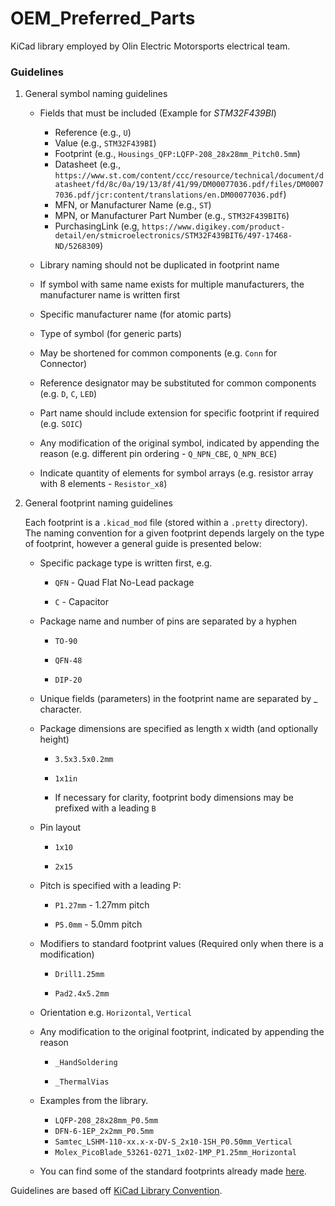 # OEM_Preferred_Parts
KiCad library employed by Olin Electric Motorsports electrical team.

### Guidelines
1. General symbol naming guidelines

    * Fields that must be included (Example for _STM32F439BI_)
         * Reference (e.g., `U`)
         * Value (e.g., `STM32F439BI`)
         * Footprint (e.g., `Housings_QFP:LQFP-208_28x28mm_Pitch0.5mm`)
         * Datasheet (e.g., `https://www.st.com/content/ccc/resource/technical/document/datasheet/fd/8c/0a/19/13/8f/41/99/DM00077036.pdf/files/DM00077036.pdf/jcr:content/translations/en.DM00077036.pdf`)
         * MFN, or Manufacturer Name (e.g., `ST`)
         * MPN, or Manufacturer Part Number (e.g., `STM32F439BIT6`)
         * PurchasingLink (e.g, `https://www.digikey.com/product-detail/en/stmicroelectronics/STM32F439BIT6/497-17468-ND/5268309`)

    * Library naming should not be duplicated in footprint name

    * If symbol with same name exists for multiple manufacturers, the manufacturer name is written first

    * Specific manufacturer name (for atomic parts)
    
    * Type of symbol (for generic parts)
    
    * May be shortened for common components (e.g. `Conn` for Connector)

    * Reference designator may be substituted for common components (e.g. `D`, `C`, `LED`)

    * Part name should include extension for specific footprint if required (e.g. `SOIC`)

    * Any modification of the original symbol, indicated by appending the reason (e.g. different pin ordering - `Q_NPN_CBE`, `Q_NPN_BCE`)

    * Indicate quantity of elements for symbol arrays (e.g. resistor array with 8 elements - `Resistor_x8`)

2. General footprint naming guidelines

    Each footprint is a `.kicad_mod` file (stored within a `.pretty` directory). The naming convention for a given footprint depends largely on the type of footprint, however a general guide is presented below:

    * Specific package type is written first, e.g.

        * `QFN` - Quad Flat No-Lead package

        * `C` - Capacitor

    * Package name and number of pins are separated by a hyphen

        * `TO-90`

        * `QFN-48`

        * `DIP-20`

    * Unique fields (parameters) in the footprint name are separated by _ character.

    * Package dimensions are specified as length x width (and optionally height)

        * `3.5x3.5x0.2mm`

        * `1x1in`

        * If necessary for clarity, footprint body dimensions may be prefixed with a leading `B`

    * Pin layout

        * `1x10`

        * `2x15`

    * Pitch is specified with a leading P:

        * `P1.27mm` - 1.27mm pitch

        * `P5.0mm` - 5.0mm pitch

    * Modifiers to standard footprint values (Required only when there is a modification)

        * `Drill1.25mm`

        * `Pad2.4x5.2mm`

    * Orientation e.g. `Horizontal`, `Vertical`

    * Any modification to the original footprint, indicated by appending the reason
   
        * `_HandSoldering`

        * `_ThermalVias`

    * Examples from the library.
         * `LQFP-208_28x28mm_P0.5mm`
         * `DFN-6-1EP_2x2mm_P0.5mm`
         * `Samtec_LSHM-110-xx.x-x-DV-S_2x10-1SH_P0.50mm_Vertical`
         * `Molex_PicoBlade_53261-0271_1x02-1MP_P1.25mm_Horizontal`
         
    * You can find some of the standard footprints already made [here](https://github.com/KiCad/kicad-footprints).

Guidelines are based off [KiCad Library Convention](http://kicad-pcb.org/libraries/klc/).
